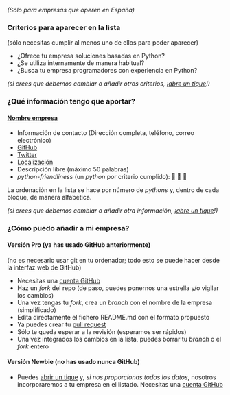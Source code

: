 *(Sólo para empresas que operen en España)*

### Criterios para aparecer en la lista

(sólo necesitas cumplir al menos uno de ellos para poder aparecer)

* ¿Ofrece tu empresa soluciones basadas en Python?
* ¿Se utiliza internamente de manera habitual?
* ¿Busca tu empresa programadores con experiencia en Python?

*(si crees que debemos cambiar o añadir otros criterios, ¡[abre un tique](https://github.com/python-spain/empresas/issues)!)*

### ¿Qué información tengo que aportar?

#### [Nombre empresa](http://empresa.com/)

* Información de contacto (Dirección completa, teléfono, correo electrónico)
* [GitHub](http://github.com/empresa/)
* [Twitter](http://twitter.com/empresa/)
* [Localización](http://www.openstreetmap.org/#map=15/latitud/longitud)
* Descripción libre (máximo 50 palabras)
* *python-friendliness* (un *python* por criterio cumplido): :snake: :snake: :snake:

La ordenación en la lista se hace por número de *pythons* y, dentro de cada
bloque, de manera alfabética.

*(si crees que debemos cambiar o añadir otra información, ¡[abre un tique](https://github.com/python-spain/empresas/issues)!)*

### ¿Cómo puedo añadir a mi empresa?

#### Versión Pro (ya has usado GitHub anteriormente)

(no es necesario usar git en tu ordenador; todo esto se puede hacer desde la interfaz web de GitHub)

* Necesitas una [cuenta GitHub](https://github.com/join)
* Haz un *fork* del repo (de paso, puedes ponernos una estrella y/o vigilar los cambios)
* Una vez tengas tu *fork*, crea un *branch* con el nombre de la empresa (simplificado)
* Edita directamente el fichero README.md con el formato propuesto
* Ya puedes crear tu [pull request](https://help.github.com/articles/creating-a-pull-request/)
* Sólo te queda esperar a la revisión (esperamos ser rápidos)
* Una vez integrados los cambios en la lista, puedes borrar tu *branch* o el *fork* entero

#### Versión Newbie (no has usado nunca GitHub)

* Puedes [abrir un tique](https://github.com/python-spain/empresas/issues) y, *si nos proporcionas todos los datos*, nosotros incorporaremos a tu empresa en el listado. Necesitas una [cuenta GitHub](https://github.com/join)
